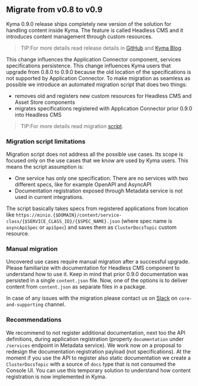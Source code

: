 ## Migrate from v0.8 to v0.9

Kyma 0.9.0 release ships completely new version of the solution for handling content inside Kyma. The feature is called Headless CMS and it introduces content management through custom resources. 

> TIP:For more details read release details in [GitHub](https://github.com/kyma-project/kyma/releases/tag/0.9.0) and [Kyma Blog](https://kyma-project.io/blog/).

This change influences the Application Connector component, services specifications persistence. This change influences Kyma users that upgrade from 0.8.0 to 0.9.0 because the old location of the specifications is not supported by Application Connector.
To make migration as seamless as possible we introduce an automated migration script that does two things:
- removes old and registers new custom resources for Headless CMS and Asset Store components
- migrates specifications registered with Application Connector prior 0.9.0 into Headless CMS
> TIP:For more details read migration [script](https://github.com/kyma-project/kyma/blob/master/resources/cms/templates/_helper_migrate_to_cms.txt).

### Migration script limitations

Migration script does not address all the possible use cases. Its scope is focused only on the use cases that we know are used by Kyma users.
This means the script assumption is:
- One service has only one specification. There are no services with two different specs, like for example OpenAPI and AsyncAPI
- Documentation registration exposed through Metadata service is not used in current integrations.

The script basically takes specs from registered applications from location like `https://minio.{$DOMAIN}/content/service-class/{$SERVICE_CLASS_ID}/{$SPEC_NAME}.json` (where spec name is `asyncApiSpec` or `apiSpec`)
and saves them as `ClusterDocsTopic` custom resource.

### Manual migration

Uncovered use cases require manual migration after a successful upgrade. Please familiarize with documentation for Headless CMS component to understand how to use it.
Keep in mind that prior 0.9.0 documentation was persisted in a single `content.json` file. Now, one of the options is to deliver content from `content.json` as separate files in a package.

In case of any issues with the migration please contact us on [Slack](http://slack.kyma-project.io) on `core-and-supporting` channel.

### Recommendations 

We recommend to not register additional documentation, next too the API definitions, during application registration (property `documentation` under `/services` endpoint in Metadata service). We work now on a proposal to redesign the documentation registration payload (not specifications).
At the moment if you use the API to register also static documentation we create a `ClusterDocsTopic` with a source of `docs` type that is not consumed the Console UI. You can use this temporary solution to understand how content registration is now implemented in Kyma.




